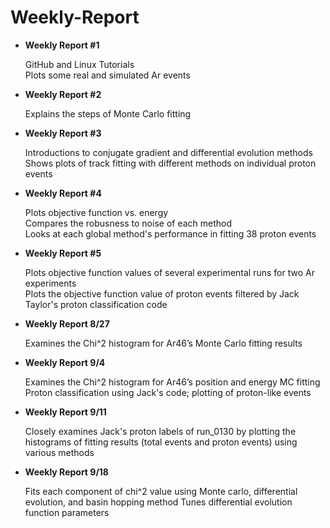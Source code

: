 # Weekly-Report
* **Weekly Report #1**

  GitHub and Linux Tutorials  
  Plots some real and simulated Ar events
* **Weekly Report #2**

  Explains the steps of Monte Carlo fitting
* **Weekly Report #3**

  Introductions to conjugate gradient and differential evolution methods  
  Shows plots of track fitting with different methods on individual proton events
* **Weekly Report #4**

  Plots objective function vs. energy  
  Compares the robusness to noise of each method  
  Looks at each global method's performance in fitting 38 proton events
* **Weekly Report #5**

  Plots objective function values of several experimental runs for two Ar experiments  
  Plots the objective function value of proton events filtered by Jack Taylor's proton classification code
* **Weekly Report 8/27**

  Examines the Chi^2 histogram for Ar46’s Monte Carlo fitting results
* **Weekly Report 9/4**

  Examines the Chi^2 histogram for Ar46’s position and energy MC fitting
  Proton classification using Jack's code; plotting of proton-like events
* **Weekly Report 9/11**

  Closely examines Jack's proton labels of run_0130 by plotting the histograms of fitting results (total events and proton events) using various methods
* **Weekly Report 9/18**

  Fits each component of chi^2 value using Monte carlo, differential evolution, and basin hopping method
  Tunes differential evolution function parameters
